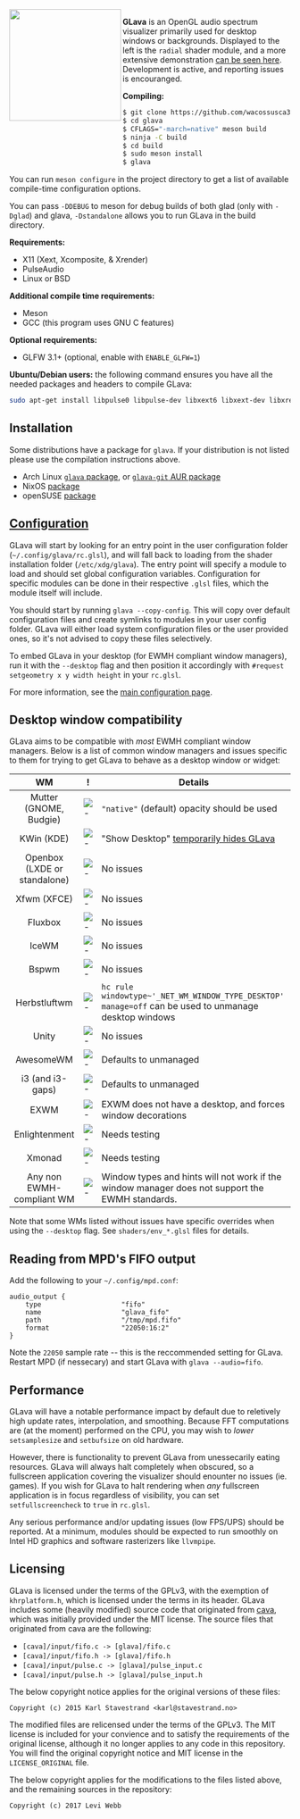 
<img align="left" width="200" height="200" src="https://thumbs.gfycat.com/DefiantInformalIndianspinyloach-size_restricted.gif" />

**GLava** is an OpenGL audio spectrum visualizer primarily used for desktop windows or backgrounds. Displayed to the left is the `radial` shader module, and a more extensive demonstration [can be seen here](https://streamable.com/dgpj8). Development is active, and reporting issues is encouranged.

**Compiling:**

```bash
$ git clone https://github.com/wacossusca34/glava
$ cd glava
$ CFLAGS="-march=native" meson build
$ ninja -C build
$ cd build
$ sudo meson install
$ glava
```

You can run `meson configure` in the project directory to get a list of available compile-time configuration options.  

You can pass `-DDEBUG` to meson for debug builds of both glad (only with `-Dglad`) and glava, `-Dstandalone` allows you to run GLava in the build directory.

**Requirements:**

- X11 (Xext, Xcomposite, & Xrender)
- PulseAudio
- Linux or BSD

**Additional compile time requirements:**

- Meson
- GCC (this program uses GNU C features)

**Optional requirements:**

- GLFW 3.1+ (optional, enable with `ENABLE_GLFW=1`)

**Ubuntu/Debian users:** the following command ensures you have all the needed packages and headers to compile GLava:
```bash
sudo apt-get install libpulse0 libpulse-dev libxext6 libxext-dev libxrender-dev libxcomposite-dev meson gcc 
```

## Installation
Some distributions have a package for `glava`. If your distribution is not listed please use the compilation instructions above.

- Arch Linux [`glava` package](https://www.archlinux.org/packages/community/x86_64/glava/), or [`glava-git` AUR package](https://aur.archlinux.org/packages/glava-git/)
- NixOS [package](https://github.com/NixOS/nixpkgs/blob/release-18.09/pkgs/applications/misc/glava/default.nix)
- openSUSE [package](https://build.opensuse.org/package/show/X11:Utilities/glava)

## [Configuration](https://github.com/wacossusca34/glava/wiki)

GLava will start by looking for an entry point in the user configuration folder (`~/.config/glava/rc.glsl`), and will fall back to loading from the shader installation folder (`/etc/xdg/glava`). The entry point will specify a module to load and should set global configuration variables. Configuration for specific modules can be done in their respective `.glsl` files, which the module itself will include.

You should start by running `glava --copy-config`. This will copy over default configuration files and create symlinks to modules in your user config folder. GLava will either load system configuration files or the user provided ones, so it's not advised to copy these files selectively.

To embed GLava in your desktop (for EWMH compliant window managers), run it with the `--desktop` flag and then position it accordingly with `#request setgeometry x y width height` in your `rc.glsl`.

For more information, see the [main configuration page](https://github.com/wacossusca34/glava/wiki).

## Desktop window compatibility

GLava aims to be compatible with _most_ EWMH compliant window managers. Below is a list of common window managers and issues specific to them for trying to get GLava to behave as a desktop window or widget:

| WM | ! | Details
| :---: | --- | --- |
| Mutter (GNOME, Budgie) | ![-](https://placehold.it/15/118932/000000?text=+) | `"native"` (default) opacity should be used
| KWin (KDE) | ![-](https://placehold.it/15/118932/000000?text=+) | "Show Desktop" [temporarily hides GLava](https://github.com/wacossusca34/glava/issues/4#issuecomment-419729184)
| Openbox (LXDE or standalone) | ![-](https://placehold.it/15/118932/000000?text=+) | No issues
| Xfwm (XFCE) | ![-](https://placehold.it/15/118932/000000?text=+) | No issues
| Fluxbox | ![-](https://placehold.it/15/118932/000000?text=+) | No issues
| IceWM | ![-](https://placehold.it/15/118932/000000?text=+) | No issues
| Bspwm | ![-](https://placehold.it/15/118932/000000?text=+) | No issues
| Herbstluftwm | ![-](https://placehold.it/15/118932/000000?text=+) | `hc rule windowtype~'_NET_WM_WINDOW_TYPE_DESKTOP' manage=off` can be used to unmanage desktop windows
| Unity | ![-](https://placehold.it/15/118932/000000?text=+) | No issues
| AwesomeWM | ![-](https://placehold.it/15/118932/000000?text=+) | Defaults to unmanaged
| i3 (and i3-gaps) | ![-](https://placehold.it/15/118932/000000?text=+) | Defaults to unmanaged
| EXWM | ![-](https://placehold.it/15/f03c15/000000?text=+) | EXWM does not have a desktop, and forces window decorations
| Enlightenment | ![-](https://placehold.it/15/1589F0/000000?text=+) | Needs testing
| Xmonad | ![-](https://placehold.it/15/1589F0/000000?text=+) | Needs testing
| Any non EWMH-compliant WM | ![-](https://placehold.it/15/f03c15/000000?text=+) | Window types and hints will not work if the window manager does not support the EWMH standards.

Note that some WMs listed without issues have specific overrides when using the `--desktop` flag. See `shaders/env_*.glsl` files for details.

## Reading from MPD's FIFO output

Add the following to your `~/.config/mpd.conf`:

```
audio_output {
    type                    "fifo"
    name                    "glava_fifo"
    path                    "/tmp/mpd.fifo"
    format                  "22050:16:2"
}
```

Note the `22050` sample rate -- this is the reccommended setting for GLava. Restart MPD (if nessecary) and start GLava with `glava --audio=fifo`.

## Performance

GLava will have a notable performance impact by default due to reletively high update rates, interpolation, and smoothing. Because FFT computations are (at the moment) performed on the CPU, you may wish to _lower_ `setsamplesize` and `setbufsize` on old hardware.

However, there is functionality to prevent GLava from unessecarily eating resources. GLava will always halt completely when obscured, so a fullscreen application covering the visualizer should enounter no issues (ie. games). If you wish for GLava to halt rendering when _any_ fullscreen application is in focus regardless of visibility, you can set `setfullscreencheck` to `true` in `rc.glsl`.

Any serious performance and/or updating issues (low FPS/UPS) should be reported. At a minimum, modules should be expected to run smoothly on Intel HD graphics and software rasterizers like `llvmpipe`.

## Licensing

GLava is licensed under the terms of the GPLv3, with the exemption of `khrplatform.h`, which is licensed under the terms in its header. GLava includes some (heavily modified) source code that originated from [cava](https://github.com/karlstav/cava), which was initially provided under the MIT license. The source files that originated from cava are the following:

- `[cava]/input/fifo.c -> [glava]/fifo.c`
- `[cava]/input/fifo.h -> [glava]/fifo.h`
- `[cava]/input/pulse.c -> [glava]/pulse_input.c`
- `[cava]/input/pulse.h -> [glava]/pulse_input.h`

The below copyright notice applies for the original versions of these files:

`Copyright (c) 2015 Karl Stavestrand <karl@stavestrand.no>`

The modified files are relicensed under the terms of the GPLv3. The MIT license is included for your convience and to satisfy the requirements of the original license, although it no longer applies to any code in this repository. You will find the original copyright notice and MIT license in the `LICENSE_ORIGINAL` file.

The below copyright applies for the modifications to the files listed above, and the remaining sources in the repository:

`Copyright (c) 2017 Levi Webb`
